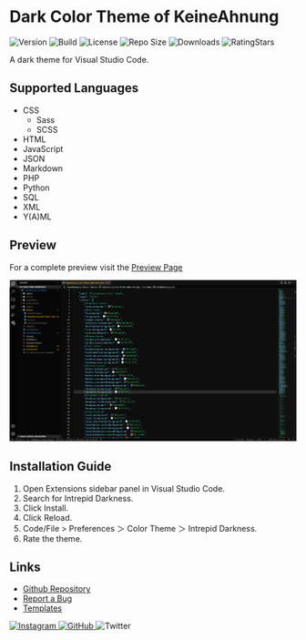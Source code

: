 # Dark Color Theme of KeineAhnung

![Version](https://img.shields.io/visual-studio-marketplace/v/KeineAhnung.intepriddarkness?style=flat-square) ![Build](https://img.shields.io/github/workflow/status/TheKeineAhnung/Intrepid-Darkness/Publish/main?style=flat-square) ![License](https://img.shields.io/github/license/TheKeineAhnung/Intrepid-Darkness?style=flat-square) ![Repo Size](https://img.shields.io/github/repo-size/TheKeineAhnung/Intrepid-Darkness?style=flat-square) ![Downloads](https://img.shields.io/visual-studio-marketplace/d/KeineAhnung.intepriddarkness?style=flat-square) ![RatingStars](https://img.shields.io/visual-studio-marketplace/r/KeineAhnung.intepriddarkness?style=flat-square)

A dark theme for Visual Studio Code.

## Supported Languages

- CSS
    - Sass
    - SCSS
- HTML
- JavaScript
- JSON
- Markdown
- PHP
- Python
- SQL
- XML
- Y(A)ML

## Preview

For a complete preview visit the [Preview Page](https://github.com/TheKeineAhnung/Intrepid-Darkness/blob/main/previewPage.md)

<img src="images/preview/PreviewJSON.png"></img>

## Installation Guide

1. Open Extensions sidebar panel in Visual Studio Code.
2. Search for Intrepid Darkness.
3. Click Install.
4. Click Reload.
5. Code/File > Preferences ＞ Color Theme ＞ Intrepid Darkness.
6. Rate the theme.


## Links
- [Github Repository](https://github.com/TheKeineAhnung/VSC-theme)
- [Report a Bug](https://github.com/TheKeineAhnung/VSC-theme/issues/new)
- [Templates](https://github.com/TheKeineAhnung/VSC-theme/tree/main/.github/ISSUE_TEMPLATES)

[previewPic]: images/Theme_Preview.png

<a href="https://www.instagram.com/keineahnunggrafiken/">
    <img src="https://img.shields.io/badge/Instagram-D8226B.svg?&style=flat-square&logo=instagram&logoColor=white" alt="Instagram"></img>
</a>
<a href="https://github.com/TheKeineAhnung/">
    <img src="https://img.shields.io/badge/github-262626.svg?&style=flat-square&logo=github&logoColor=white" alt="GitHub"></img>
</a>
<a>
    <img src="https://img.shields.io/badge/Twitter-1DA1F2?&style=flat-square&logo=twitter&logoColor=white" alt="Twitter"></img>
</a>
